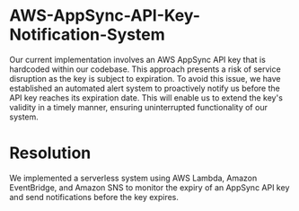 # AWS-AppSync-API-Key-Notification-System
Our current implementation involves an AWS AppSync API key that is hardcoded within our codebase. This approach presents a risk of service disruption as the key is subject to expiration. To avoid this issue, we have established an automated alert system to proactively notify us before the API key reaches its expiration date. This will enable us to extend the key's validity in a timely manner, ensuring uninterrupted functionality of our system.


# Resolution
We implemented a serverless system using AWS Lambda, Amazon EventBridge, and Amazon SNS to monitor the expiry of an AppSync API key and send notifications before the key expires.
